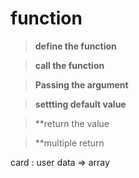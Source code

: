# function 

> **define the function**

> **call the function**

> **Passing the argument**

> **settting default value**

> **return the value

> **multiple return


card : user data => array

